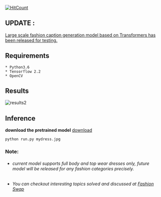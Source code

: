 
[![HitCount](http://hits.dwyl.com/anish9/Fashion-AI-segmentation.svg)](http://hits.dwyl.com/anish9/Fashion-AI-segmentation)

## UPDATE : 
<a href="https://github.com/anish9/deep-fashion-captions">Large scale fashion caption generation model based on Transformers has been released for testing.</a>


## Requirements
```
* Python3.6
* Tensorflow 2.2
* OpenCV
```
## Results 


![results2](https://github.com/anish9/Fashion-AI-segmentation/blob/master/c2.png)

## Inference
****download the pretrained model****
[download](https://drive.google.com/file/d/1l7PUB8uAGRyqvZ0ti0ZACoI2CzJxOVoI/view?usp=sharing)
```
python run.py mydress.jpg
```
### Note:
* ###### current model supports full body and top wear dresses only, future model will be released for any fashion categories precisely.

* ###### You can checkout interesting topics solved and discussed at <a href ="https://github.com/anish9/Fashion-Transfer">Fashion Swap</a>

